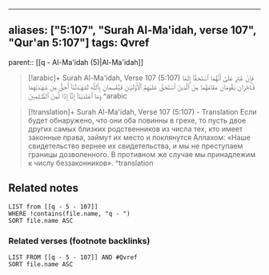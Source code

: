 
---
aliases: ["5:107", "Surah Al-Ma'idah, verse 107", "Qur'an 5:107"]
tags: Qvref
---

parent:: [[q - Al-Ma'idah (5)|Al-Ma'idah]]

> [!arabic]+ Surah Al-Ma'idah, Verse 107 (5:107)
> <span class="quran-arabic">فَإِنْ عُثِرَ عَلَىٰٓ أَنَّهُمَا ٱسْتَحَقَّآ إِثْمًا فَـَٔاخَرَانِ يَقُومَانِ مَقَامَهُمَا مِنَ ٱلَّذِينَ ٱسْتَحَقَّ عَلَيْهِمُ ٱلْأَوْلَيَـٰنِ فَيُقْسِمَانِ بِٱللَّهِ لَشَهَـٰدَتُنَآ أَحَقُّ مِن شَهَـٰدَتِهِمَا وَمَا ٱعْتَدَيْنَآ إِنَّآ إِذًا لَّمِنَ ٱلظَّـٰلِمِينَ</span>
^arabic

> [!translation]+ Surah Al-Ma'idah, Verse 107 (5:107) - Translation
> Если будет обнаружено, что они оба повинны в грехе, то пусть двое других самых близких родственников из числа тех, кто имеет законные права, займут их место и поклянутся Аллахом: «Наше свидетельство вернее их свидетельства, и мы не преступаем границы дозволенного. В противном же случае мы принадлежим к числу беззаконников».
^translation



## Related notes
```dataview
LIST from [[q - 5 - 107]]
WHERE !contains(file.name, "q - ")
SORT file.name ASC
```

### Related verses (footnote backlinks)
```dataview
LIST FROM [[q - 5 - 107]] AND #Qvref
SORT file.name ASC
```

